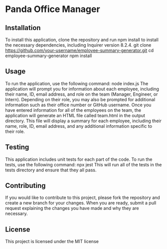 # Panda Office Manager

## Installation
To install this application, clone the repository and run npm install to install the necessary dependencies, including Inquirer version 8.2.4.
git clone https://github.com/your-username/employee-summary-generator.git
cd employee-summary-generator
npm install

## Usage
To run the application, use the following command:
node index.js
The application will prompt you for information about each employee, including their name, ID, email address, and role on the team (Manager, Engineer, or Intern). Depending on their role, you may also be prompted for additional information such as their office number or GitHub username.
Once you have entered information for all of the employees on the team, the application will generate an HTML file called team.html in the output directory. This file will display a summary for each employee, including their name, role, ID, email address, and any additional information specific to their role.

## Testing
This application includes unit tests for each part of the code. To run the tests, use the following command: npx jest This will run all of the tests in the tests directory and ensure that they all pass.

## Contributing
If you would like to contribute to this project, please fork the repository and create a new branch for your changes. When you are ready, submit a pull request explaining the changes you have made and why they are necessary.

## License
This project is licensed under the MIT license
